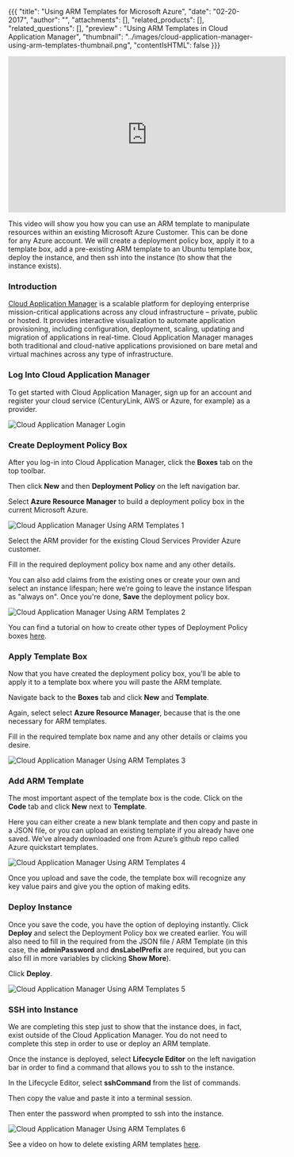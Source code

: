 {{{
  "title": "Using ARM Templates for Microsoft Azure",
  "date": "02-20-2017",
  "author": "",
  "attachments": [],
  "related_products": [],
  "related_questions": [],
  "preview" : "Using ARM Templates in Cloud Application Manager",
  "thumbnail": "../images/cloud-application-manager-using-arm-templates-thumbnail.png",
  "contentIsHTML": false
}}}

<iframe width="560" height="315" src="https://player.vimeo.com/video/204244008" frameborder="0" allowfullscreen></iframe>

This video will show you how you can use an ARM template to manipulate resources within an existing Microsoft Azure Customer. This can be done for any Azure account. We will create a deployment policy box, apply it to a template box, add a pre-existing ARM template to an Ubuntu template box, deploy the instance, and then ssh into the instance (to show that the instance exists).

### Introduction

[Cloud Application Manager](https://www.ctl.io/cloud-application-manager/) is a scalable platform for deploying enterprise mission-critical applications across any cloud infrastructure &ndash; private, public or hosted. It provides interactive visualization to automate application provisioning, including configuration, deployment, scaling, updating and migration of applications in real-time. Cloud Application Manager manages both traditional and cloud-native applications provisioned on bare metal and virtual machines across any type of infrastructure.

### Log Into Cloud Application Manager

To get started with Cloud Application Manager, sign up for an account and register your cloud service (CenturyLink, AWS or Azure, for example) as a provider.

![Cloud Application Manager Login](../images/cloud-application-manager-dashboard.png)

### Create Deployment Policy Box

After you log-in into Cloud Application Manager, click the **Boxes** tab on the top toolbar.

Then click **New** and then **Deployment Policy** on the left navigation bar.

Select **Azure Resource Manager** to build a deployment policy box in the current Microsoft Azure.

![Cloud Application Manager Using ARM Templates 1](../images/cloud-application-manager-using-arm-templates-1.png)

Select the ARM provider for the existing Cloud Services Provider Azure customer.

Fill in the required deployment policy box name and any other details.

You can also add claims from the existing ones or create your own and select an instance lifespan; here we’re going to leave the instance lifespan as "always on". Once you're done, **Save** the deployment policy box.

![Cloud Application Manager Using ARM Templates 2](../images/cloud-application-manager-using-arm-templates-2.png)

You can find a tutorial on how to create other types of Deployment Policy boxes [here]().

### Apply Template Box

Now that you have created the deployment policy box, you’ll be able to apply it to a template box where you will paste the ARM template.

Navigate back to the **Boxes** tab and click **New** and **Template**.

Again, select select **Azure Resource Manager**, because that is the one necessary for ARM templates.

Fill in the required template box name and any other details or claims you desire.

![Cloud Application Manager Using ARM Templates 3](../images/cloud-application-manager-using-arm-templates-3.png)

### Add ARM Template

The most important aspect of the template box is the code. Click on the **Code** tab and click **New** next to **Template**.

Here you can either create a new blank template and then copy and paste in a JSON file, or you can upload an existing template if you already have one saved. We’ve already downloaded one from Azure’s github repo called Azure quickstart templates.

![Cloud Application Manager Using ARM Templates 4](../images/cloud-application-manager-using-arm-templates-4.png)

Once you upload and save the code, the template box will recognize any key value pairs and give you the option of making edits.

### Deploy Instance

Once you save the code, you have the option of deploying instantly. Click **Deploy** and select the Deployment Policy box we created earlier. You will also need to fill in the required from the JSON file / ARM Template (in this case, the **adminPassword** and **dnsLabelPrefix** are required, but you can also fill in more variables by clicking **Show More**).

Click **Deploy**.

![Cloud Application Manager Using ARM Templates 5](../images/cloud-application-manager-using-arm-templates-5.png)

### SSH into Instance

We are completing this step just to show that the instance does, in fact, exist outside of the Cloud Application Manager. You do not need to complete this step in order to use or deploy an ARM template.

Once the instance is deployed, select **Lifecycle Editor** on the left navigation bar in order to find a command that allows you to ssh to the instance.

In the Lifecycle Editor, select **sshCommand** from the list of commands.

Then copy the value and paste it into a terminal session.

Then enter the password when prompted to ssh into the instance.

![Cloud Application Manager Using ARM Templates 6](../images/cloud-application-manager-using-arm-templates-6.png)

See a video on how to delete existing ARM templates [here](https://www.ctl.io/knowledge-base/cloud-application-manager/deploying-anywhere/deleting-arm-templates-cloud-application-manager/).
